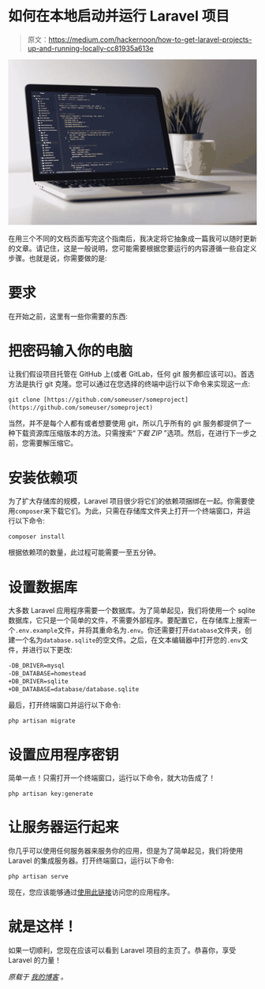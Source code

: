 # 如何在本地启动并运行 Laravel 项目

> 原文：<https://medium.com/hackernoon/how-to-get-laravel-projects-up-and-running-locally-cc81935a613e>

![](img/ff63da5832ca1e0687958783e2b93819.png)

在用三个不同的文档页面写完这个指南后，我决定将它抽象成一篇我可以随时更新的文章。请记住，这是一般说明，您可能需要根据您要运行的内容遵循一些自定义步骤。也就是说，你需要做的是:

# 要求

在开始之前，这里有一些你需要的东西:

# 把密码输入你的电脑

让我们假设项目托管在 GitHub 上(或者 GitLab，任何 git 服务都应该可以)。首选方法是执行 git 克隆。您可以通过在您选择的终端中运行以下命令来实现这一点:

```
git clone [https://github.com/someuser/someproject](https://github.com/someuser/someproject)
```

当然，并不是每个人都有或者想要使用 git，所以几乎所有的 git 服务都提供了一种下载资源库压缩版本的方法。只需搜索“*下载 ZIP* ”选项。然后，在进行下一步之前，您需要解压缩它。

# 安装依赖项

为了扩大存储库的规模，Laravel 项目很少将它们的依赖项捆绑在一起。你需要使用`composer`来下载它们。为此，只需在存储库文件夹上打开一个终端窗口，并运行以下命令:

```
composer install
```

根据依赖项的数量，此过程可能需要一至五分钟。

# 设置数据库

大多数 Laravel 应用程序需要一个数据库。为了简单起见，我们将使用一个 sqlite 数据库，它只是一个简单的文件，不需要外部程序。要配置它，在存储库上搜索一个`.env.example`文件，并将其重命名为`.env`。你还需要打开`database`文件夹，创建一个名为`database.sqlite`的空文件。之后，在文本编辑器中打开您的`.env`文件，并进行以下更改:

```
-DB_DRIVER=mysql
-DB_DATABASE=homestead
+DB_DRIVER=sqlite
+DB_DATABASE=database/database.sqlite
```

最后，打开终端窗口并运行以下命令:

```
php artisan migrate
```

# 设置应用程序密钥

简单一点！只需打开一个终端窗口，运行以下命令，就大功告成了！

```
php artisan key:generate
```

# 让服务器运行起来

你几乎可以使用任何服务器来服务你的应用，但是为了简单起见，我们将使用 Laravel 的集成服务器。打开终端窗口，运行以下命令:

```
php artisan serve
```

现在，您应该能够通过[使用此链接](http://localhost:8080/)访问您的应用程序。

# 就是这样！

如果一切顺利，您现在应该可以看到 Laravel 项目的主页了。恭喜你，享受 Laravel 的力量！

*原载于* [*我的博客*](https://miguelpiedrafita.com/laravel-local-environment/) *。*